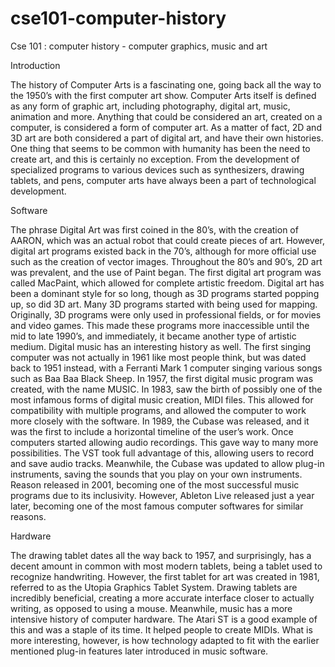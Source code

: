 # cse101-computer-history
Cse 101 : computer history - computer graphics, music and art

Introduction

The history of Computer Arts is a fascinating one, going back all the way to the 1950’s with the first computer art show. Computer Arts itself is defined as any form of graphic art, including photography, digital art, music, animation and more. Anything that could be considered an art, created on a computer, is considered a form of computer art. As a matter of fact, 2D and 3D art are both considered a part of digital art, and have their own histories. One thing that seems to be common with humanity has been the need to create art, and this is certainly no exception. From the development of specialized programs to various devices such as synthesizers, drawing tablets, and pens, computer arts have always been a part of technological development.

Software

The phrase Digital Art was first coined in the 80’s, with the creation of AARON, which was an actual robot that could create pieces of art. However, digital art programs existed back in the 70’s, although for more official use such as the creation of vector images. Throughout the 80’s and 90’s, 2D art was prevalent, and the use of Paint began. The first digital art program was called MacPaint, which allowed for complete artistic freedom. Digital art has been a dominant style for so long, though as 3D programs started popping up, so did 3D art. Many 3D programs started with being used for mapping. Originally, 3D programs were only used in professional fields, or for movies and video games. This made these programs more inaccessible until the mid to late 1990’s, and immediately, it became another type of artistic medium. Digital music has an interesting history as well. The first singing computer was not actually in 1961 like most people think, but was dated back to 1951 instead, with a Ferranti Mark 1 computer singing various songs such as Baa Baa Black Sheep. In 1957, the first digital music program was created, with the name MUSIC. In 1983, saw the birth of possibly one of the most infamous forms of digital music creation, MIDI files. This allowed for compatibility with multiple programs, and allowed the computer to work more closely with the software. In 1989, the Cubase was released, and it was the first to include a horizontal timeline of the user’s work. Once computers started allowing audio recordings. This gave way to many more possibilities. The VST took full advantage of this, allowing users to record and save audio tracks. Meanwhile, the Cubase was updated to allow plug-in instruments, saving the sounds that you play on your own instruments. Reason released in 2001, becoming one of the most successful music programs due to its inclusivity. However, Ableton Live released just a year later, becoming one of the most famous computer softwares for similar reasons.

Hardware

The drawing tablet dates all the way back to 1957, and surprisingly, has a decent amount in common with most modern tablets, being a tablet used to recognize handwriting. However, the first tablet for art was created in 1981, referred to as the Utopia Graphics Tablet System. Drawing tablets are incredibly beneficial, creating a more accurate interface closer to actually writing, as opposed to using a mouse. Meanwhile, music has a more intensive history of computer hardware. The Atari ST is a good example of this and was a staple of its time. It helped people to create MIDIs. What is more interesting, however, is how technology adapted to fit with the earlier mentioned plug-in features later introduced in music software.
